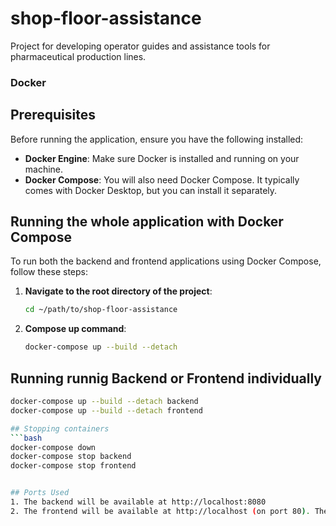 # shop-floor-assistance
Project for developing operator guides and assistance tools for pharmaceutical production lines.

### Docker

## Prerequisites

Before running the application, ensure you have the following installed:

- **Docker Engine**: Make sure Docker is installed and running on your machine.
- **Docker Compose**: You will also need Docker Compose. It typically comes with Docker Desktop, but you can install it separately.

## Running the whole application with Docker Compose

To run both the backend and frontend applications using Docker Compose, follow these steps:

1. **Navigate to the root directory of the project**:
   ```bash
   cd ~/path/to/shop-floor-assistance

2. **Compose up command**:
   ```bash
   docker-compose up --build --detach

## Running runnig Backend or Frontend individually 
   ```bash
   docker-compose up --build --detach backend
   docker-compose up --build --detach frontend

## Stopping containers
   ```bash
   docker-compose down
   docker-compose stop backend
   docker-compose stop frontend


## Ports Used
1. The backend will be available at http://localhost:8080
2. The frontend will be available at http://localhost (on port 80). The Angular application runs on top of Nginx, which is why it uses port 80 instead of the default Angular development server port (4200).

